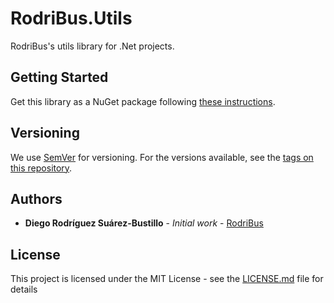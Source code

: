 # RodriBus.Utils

RodriBus's utils library for .Net projects.

## Getting Started

Get this library as a NuGet package following [these instructions](https://www.nuget.org/).

## Versioning

We use [SemVer](http://semver.org/) for versioning. For the versions available, see the [tags on this repository](https://github.com/your/project/tags). 

## Authors

* **Diego Rodríguez Suárez-Bustillo** - *Initial work* - [RodriBus](https://github.com/RodriBus)

## License

This project is licensed under the MIT License - see the [LICENSE.md](LICENSE.md) file for details
